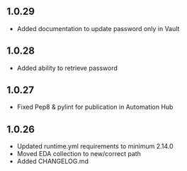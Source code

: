 ## 1.0.29

- Added documentation to update password only in Vault

## 1.0.28

- Added ability to retrieve password

## 1.0.27

- Fixed Pep8 & pylint for publication in Automation Hub

## 1.0.26

- Updated runtime.yml requirements to minimum 2.14.0
- Moved EDA collection to new/correct path
- Added CHANGELOG.md
